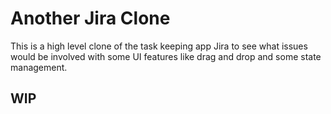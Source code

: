 # Another Jira Clone
This is a high level clone of the task keeping app Jira to see what issues would be involved with some UI features like drag and drop and some state management.

## WIP
